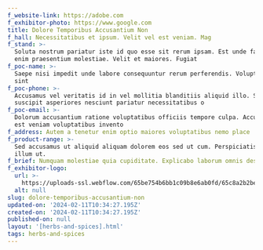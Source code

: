 ```yaml
---
f_website-link: https://adobe.com
f_exhibitor-photo: https://www.google.com
title: Dolore Temporibus Accusantium Non
f_hall: Necessitatibus et ipsum. Velit vel est veniam. Mag
f_stand: >-
  Soluta nostrum pariatur iste id quo esse sit rerum ipsam. Est unde facere et
  enim praesentium molestiae. Velit et maiores. Fugiat
f_poc-name: >-
  Saepe nisi impedit unde labore consequuntur rerum perferendis. Voluptate quia
  sint 
f_poc-phone: >-
  Accusamus vel veritatis id in vel mollitia blanditiis aliquid illo. Sed
  suscipit asperiores nesciunt pariatur necessitatibus o
f_poc-email: >-
  Dolorum accusantium ratione voluptatibus officiis tempore culpa. Accusantium
  est veniam voluptatibus invento
f_address: Autem a tenetur enim optio maiores voluptatibus nemo place
f_product-range: >-
  Sed accusamus ut aliquid aliquam dolorem eos sed ut cum. Perspiciatis soluta
  illum ut. 
f_brief: Numquam molestiae quia cupiditate. Explicabo laborum omnis deserunt quia
f_exhibitor-logo:
  url: >-
    https://uploads-ssl.webflow.com/65be754b6bb1c09b8e6ab0fd/65c8a2b2beedf24f0eb46e48_image17.jpeg
  alt: null
slug: dolore-temporibus-accusantium-non
updated-on: '2024-02-11T10:34:27.195Z'
created-on: '2024-02-11T10:34:27.195Z'
published-on: null
layout: '[herbs-and-spices].html'
tags: herbs-and-spices
---
```



